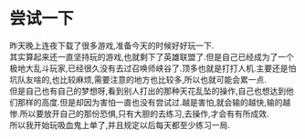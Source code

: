 # 尝试一下

昨天晚上连夜下载了很多游戏,准备今天的时候好好玩一下.  
其实算起来还一直坚持玩的游戏,也就剩下了英雄联盟了.但是自己已经成为了一个极地大乱斗玩家,已经很久没有去过召唤师峡谷了.顶多也就是打打人机.主要还是怕坑队友啥的,也比较麻烦,需要注意的地方也比较多,所以也就可能会累一点.  
但是自己也有自己的梦想呀,看到别人打出的那种天花乱坠的操作,自己也想达到他们那样的高度.但是却因为害怕一直也没有尝试过.越是害怕,就会输的越快,输的越惨.所以要放开自己的那份恐惧,只有大胆的去练习,去操作,才会有有所成效.  
所以我开始玩吸血鬼上单了,并且规定以后每天都至少练习一局.
